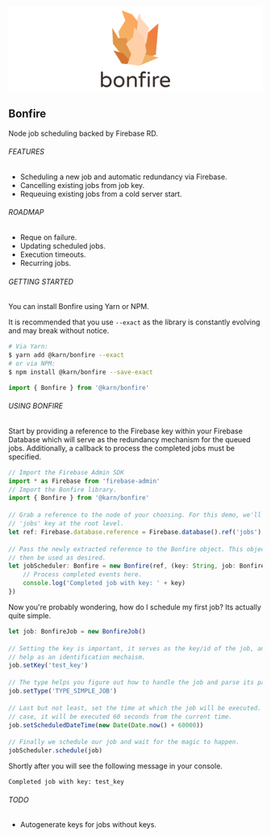 ![Front End Developer Desk](docs/img/header.png)


## Bonfire
Node job scheduling backed by Firebase RD.


###### FEATURES
- Scheduling a new job and automatic redundancy via Firebase.
- Cancelling existing jobs from job key.
- Requeuing existing jobs from a cold server start.


###### ROADMAP
- Reque on failure.
- Updating scheduled jobs.
- Execution timeouts.
- Recurring jobs.


###### GETTING STARTED
You can install Bonfire using Yarn or NPM. 

It is recommended that you use `--exact` as the library is constantly evolving and may break without notice.

```sh
# Via Yarn:
$ yarn add @karn/bonfire --exact
# or via NPM:
$ npm install @karn/bonfire --save-exact
```

```javascript
import { Bonfire } from '@karn/bonfire'
```


###### USING BONFIRE
Start by providing a reference to the Firebase key within your Firebase Database which will serve as the redundancy mechanism for the queued jobs. Additionally, a callback to process the completed jobs must be specified.

```javascript
// Import the Firebase Admin SDK
import * as Firebase from 'firebase-admin'
// Import the Bonfire library.
import { Bonfire } from '@karn/bonfire'

// Grab a reference to the node of your choosing. For this demo, we'll use the
// 'jobs' key at the root level.
let ref: Firebase.database.reference = Firebase.database().ref('jobs')

// Pass the newly extracted reference to the Bonfire object. This object can
// then be used as desired.
let jobScheduler: Bonfire = new Bonfire(ref, (key: String, job: BonfireJob) => {
    // Process completed events here.
    console.log('Completed job with key: ' + key)
})
```

Now you're probably wondering, how do I schedule my first job? Its actually quite simple.
```javascript
let job: BonfireJob = new BonfireJob()

// Setting the key is important, it serves as the key/id of the job, and will
// help as an identification mechaism.
job.setKey('test_key') 

// The type helps you figure out how to handle the job and parse its payload.
job.setType('TYPE_SIMPLE_JOB')

// Last but not least, set the time at which the job will be executed. In this
// case, it will be executed 60 seconds from the current time.
job.setScheduledDateTime(new Date(Date.now() + 60000))

// Finally we schedule our job and wait for the magic to happen.
jobScheduler.schedule(job)
```

Shortly after you will see the following message in your console.
```
Completed job with key: test_key
```


###### TODO
- Autogenerate keys for jobs without keys.
